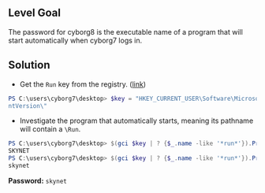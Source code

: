 ## Level Goal
The password for cyborg8 is the executable name of a program that will start automatically when cyborg7 logs in.

## Solution
- Get the <code>Run</code> key from the registry. ([link](https://learn.microsoft.com/en-us/windows/win32/setupapi/run-and-runonce-registry-keys))
```powershell
PS C:\users\cyborg7\desktop> $key = "HKEY_CURRENT_USER\Software\Microsoft\Windows\Curre
ntVersion\"                                                                                  
```
- Investigate the program that automatically starts, meaning its pathname will contain a <code>\Run</code>.
```powershell
PS C:\users\cyborg7\desktop> $(gci $key | ? {$_.name -like '*run*'}).Property          
SKYNET                                                                                 
PS C:\users\cyborg7\desktop> $(gci $key | ? {$_.name -like '*run*'}).Property.toLower()                                                                              
skynet
```
<strong>Password:</strong> <code>skynet</code>
